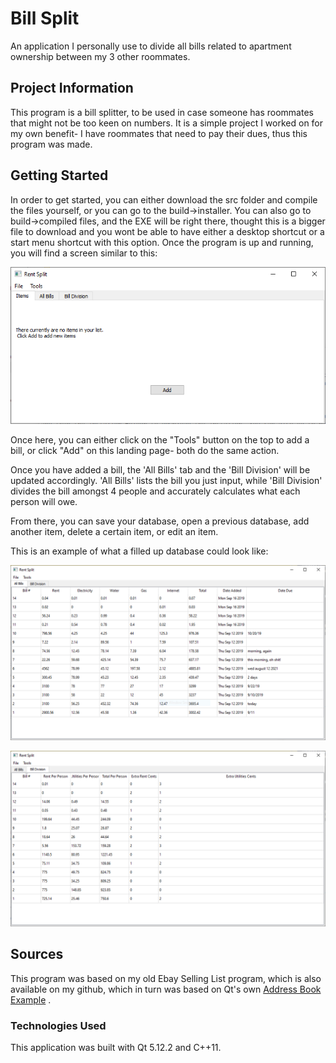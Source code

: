 # Bill Split
An application I personally use to divide all bills related to apartment ownership between my 3 other roommates.

## Project Information
This program is a bill splitter, to be used in case someone has roommates that might not be too keen on numbers.
It is a simple project I worked on for my own benefit- I have roommates that need to pay their dues, thus this
program was made. 

## Getting Started
In order to get started, you can either download the src folder and compile the files yourself, or you can go to the build->installer.
You can also go to build->compiled files, and the EXE will be right there, thought this is a bigger file to download and you wont be able
to have either a desktop shortcut or a start menu shortcut with this option. Once the program is up and running, you will find a screen similar to this:

![](image_src/landing_page.PNG)

Once here, you can either click on the "Tools" button on the top to add a bill, or click "Add" on this landing page- both do the same action.

Once you have added a bill, the 'All Bills' tab and the 'Bill Division' will be updated accordingly. 'All Bills' lists the bill you just input,
while 'Bill Division' divides the bill amongst 4 people and accurately calculates what each person will owe.

From there, you can save your database, open a previous database, add another item, delete a certain item, or edit an item.

This is an example of what a filled up database could look like:

![](image_src/All_Bills_View.PNG)

![](image_src/Bill_Division_View.PNG)


## Sources
This program was based on my old Ebay Selling List program, which is also available on my github,
which in turn was based on Qt's own [Address Book Example](https://doc.qt.io/qt-5/qtwidgets-itemviews-addressbook-example.html) .

### Technologies Used
This application was built with Qt 5.12.2 and C++11.

 